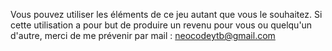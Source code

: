 Vous pouvez utiliser les éléments de ce jeu autant que vous le souhaitez. Si cette utilisation a pour but de produire un revenu pour vous ou quelqu'un d'autre, merci de me prévenir par mail :
neocodeytb@gmail.com
